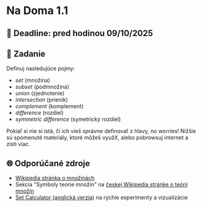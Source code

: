 # Na Doma 1.1

## 📆 Deadline: pred hodinou 09/10/2025

## 🎯 Zadanie

Definuj nasledujúce pojmy:

- *set* (množina)
- *subset* (podmnožina)
- *union* (zjednotenie)
- *intersection* (prienik)
- *complement* (komplement)
- *difference* (rozdiel)
- *symmetric difference* (symetrický rozdiel)

Pokiaľ si nie si istá, či ich vieš správne definovať z hlavy, no worries! Nižšie sú spomenuté materiály, ktoré môžeš využiť, alebo pobrowsuj internet a zisti viac.

## 🌐 Odporúčané zdroje

- [Wikipedia stránka o množinách](https://sk.wikipedia.org/wiki/Množina)
- Sekcia "Symboly teorie množin" na [českej Wikipedia stránke o teórii množín]([https://sk.wikipedia.org/wiki/Teória_množín](https://cs.wikipedia.org/wiki/Teorie_mno%C5%BEin))
- [Set Calculator (anglická verzia)](https://www.mathsisfun.com/sets/venn-diagram-maker.html) na rýchle experimenty a vizualizácie
